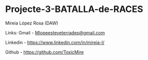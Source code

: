 # Projecte-3-BATALLA-de-RACES

Mireia López Rosa (DAW)

Links:
Gmail - Mlopeesteveterrades@gmail.com

Linkedin - https://www.linkedin.com/in/mireia-l/

Github -  https://github.com/ToxicMire 
